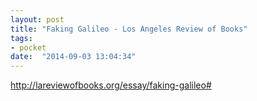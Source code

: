 ```yaml
---
layout: post
title: "Faking Galileo - Los Angeles Review of Books"
tags:
- pocket
date:  "2014-09-03 13:04:34"
---
```


http://lareviewofbooks.org/essay/faking-galileo#


